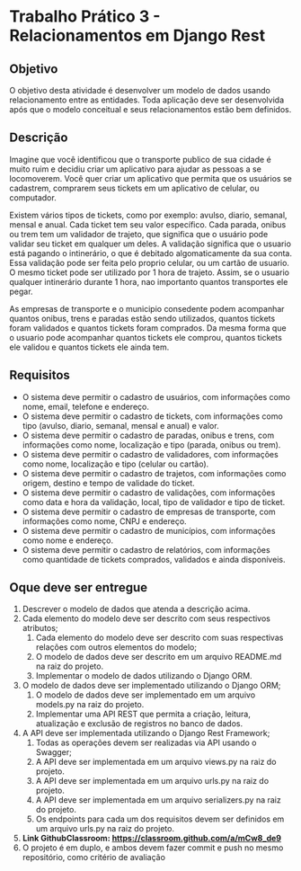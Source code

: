 # Trabalho Prático 3 - Relacionamentos em Django Rest

## Objetivo
O objetivo desta atividade é desenvolver um modelo de dados usando relacionamento entre as entidades. Toda aplicação deve ser desenvolvida após que o modelo conceitual e seus relacionamentos estão bem definidos.

## Descrição

Imagine que você identificou que o transporte publico de sua cidade é muito ruim e decidiu criar um aplicativo para ajudar as pessoas a se locomoverem. Você quer criar um aplicativo que permita que os usuários se cadastrem, comprarem seus tickets em um aplicativo de celular, ou computador.

Existem vários tipos de tickets, como por exemplo: avulso, diario, semanal,  mensal e anual. Cada ticket tem seu valor específico. Cada parada, onibus ou trem tem um validador de trajeto, que significa que o usuário pode validar seu ticket em qualquer um deles. A validação significa que o usuario está pagando o intinerário, o que é debitado algomaticamente da sua conta. Essa validação pode ser feita pelo proprio celular, ou um cartão de usuario. O mesmo ticket pode ser utilizado por 1 hora de trajeto. Assim, se o usuario qualquer intinerário durante 1 hora, nao importanto quantos transportes ele pegar. 

As empresas de transporte e o municipio consedente podem acompanhar quantos onibus, trens e paradas estão sendo utilizados, quantos tickets foram validados e quantos tickets foram comprados. Da mesma forma que o usuario pode acompanhar quantos tickets ele comprou, quantos tickets ele validou e quantos tickets ele ainda tem.

## Requisitos

- O sistema deve permitir o cadastro de usuários, com informações como nome, email, telefone e endereço.
- O sistema deve permitir o cadastro de tickets, com informações como tipo (avulso, diario, semanal, mensal e anual) e valor.
- O sistema deve permitir o cadastro de paradas, onibus e trens, com informações como nome, localização e tipo (parada, onibus ou trem).
- O sistema deve permitir o cadastro de validadores, com informações como nome, localização e tipo (celular ou cartão).
- O sistema deve permitir o cadastro de trajetos, com informações como origem, destino e tempo de validade do ticket.
- O sistema deve permitir o cadastro de validações, com informações como data e hora da validação, local, tipo de validador e tipo de ticket.
- O sistema deve permitir o cadastro de empresas de transporte, com informações como nome, CNPJ e endereço.
- O sistema deve permitir o cadastro de municípios, com informações como nome e endereço.
- O sistema deve permitir o cadastro de relatórios, com informações como quantidade de tickets comprados, validados e ainda disponíveis.


## Oque deve ser entregue 

1. Descrever o modelo de dados que atenda a descrição acima.
2. Cada elemento do modelo deve ser descrito com seus respectivos atributos;
    1. Cada elemento do modelo deve ser descrito com suas respectivas relações com outros elementos do modelo;
    2. O modelo de dados deve ser descrito em um arquivo README.md na raiz do projeto.
    3. Implementar o modelo de dados utilizando o Django ORM.
3. O modelo de dados deve ser implementado utilizando o Django ORM;
    1. O modelo de dados deve ser implementado em um arquivo models.py na raiz do projeto.
    2. Implementar uma API REST que permita a criação, leitura, atualização e exclusão de registros no banco de dados.
4. A API deve ser implementada utilizando o Django Rest Framework;
    1. Todas as operações devem ser realizadas via API usando o Swagger;
    2. A API deve ser implementada em um arquivo views.py na raiz do projeto.
    3. A API deve ser implementada em um arquivo urls.py na raiz do projeto.
    4. A API deve ser implementada em um arquivo serializers.py na raiz do projeto.
    5. Os endpoints para cada um dos requisitos devem ser definidos em um arquivo urls.py na raiz do projeto.
 5. **Link GithubClassroom: https://classroom.github.com/a/mCw8_de9**
 6. O projeto é em duplo, e ambos devem fazer commit e push no mesmo repositório, como critério de avaliação